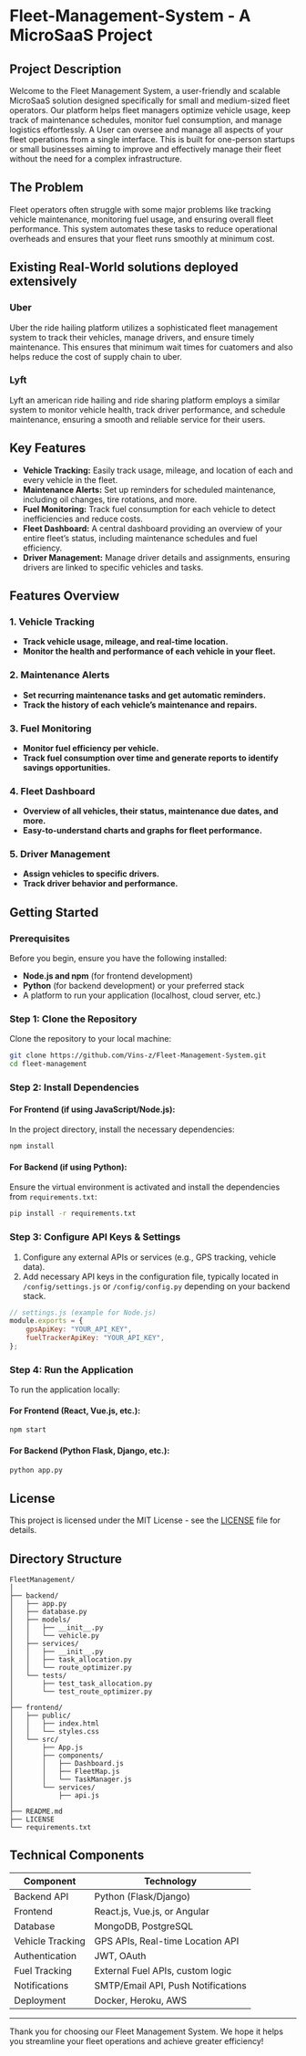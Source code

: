 # Fleet-Management-System - A MicroSaaS Project

## Project Description

Welcome to the Fleet Management System, a user-friendly and scalable MicroSaaS solution designed specifically for small and medium-sized fleet operators. Our platform helps fleet managers optimize vehicle usage, keep track of maintenance schedules, monitor fuel consumption, and manage logistics effortlessly. A User can oversee and manage all aspects of your fleet operations from a single interface. This is built for one-person startups or small businesses aiming to improve and effectively manage their fleet without the need for a complex infrastructure.

## The Problem

Fleet operators often struggle with some major problems like tracking vehicle maintenance, monitoring fuel usage, and ensuring overall fleet performance. This system automates these tasks to reduce operational overheads and ensures that your fleet runs smoothly at minimum cost.

## Existing Real-World solutions deployed extensively

### Uber
Uber the ride hailing platform utilizes a sophisticated fleet management system to track their vehicles, manage drivers, and ensure timely maintenance. This ensures that minimum wait times for cuatomers and also helps reduce the cost of supply chain to uber.
### Lyft
Lyft an american ride hailing and ride sharing platform employs a similar system to monitor vehicle health, track driver performance, and schedule maintenance, ensuring a smooth and reliable service for their users.

## Key Features

- **Vehicle Tracking:** Easily track usage, mileage, and location of each and every vehicle in the fleet.
- **Maintenance Alerts:** Set up reminders for scheduled maintenance, including oil changes, tire rotations, and more.
- **Fuel Monitoring:** Track fuel consumption for each vehicle to detect inefficiencies and reduce costs.
- **Fleet Dashboard:** A central dashboard providing an overview of your entire fleet’s status, including maintenance schedules and fuel efficiency.
- **Driver Management:** Manage driver details and assignments, ensuring drivers are linked to specific vehicles and tasks.

## Features Overview

### 1. Vehicle Tracking
- **Track vehicle usage, mileage, and real-time location.**
- **Monitor the health and performance of each vehicle in your fleet.**

### 2. Maintenance Alerts
- **Set recurring maintenance tasks and get automatic reminders.**
- **Track the history of each vehicle’s maintenance and repairs.**

### 3. Fuel Monitoring
- **Monitor fuel efficiency per vehicle.**
- **Track fuel consumption over time and generate reports to identify savings opportunities.**

### 4. Fleet Dashboard
- **Overview of all vehicles, their status, maintenance due dates, and more.**
- **Easy-to-understand charts and graphs for fleet performance.**

### 5. Driver Management
- **Assign vehicles to specific drivers.**
- **Track driver behavior and performance.**

## Getting Started

### Prerequisites

Before you begin, ensure you have the following installed:
- **Node.js and npm** (for frontend development)
- **Python** (for backend development) or your preferred stack
- A platform to run your application (localhost, cloud server, etc.)

### Step 1: Clone the Repository

Clone the repository to your local machine:

```bash
git clone https://github.com/Vins-z/Fleet-Management-System.git
cd fleet-management
```

### Step 2: Install Dependencies

#### For Frontend (if using JavaScript/Node.js):

In the project directory, install the necessary dependencies:

```bash
npm install
```

#### For Backend (if using Python):

Ensure the virtual environment is activated and install the dependencies from `requirements.txt`:

```bash
pip install -r requirements.txt
```

### Step 3: Configure API Keys & Settings

1. Configure any external APIs or services (e.g., GPS tracking, vehicle data).
2. Add necessary API keys in the configuration file, typically located in `/config/settings.js` or `/config/config.py` depending on your backend stack.

```javascript
// settings.js (example for Node.js)
module.exports = {
    gpsApiKey: "YOUR_API_KEY",
    fuelTrackerApiKey: "YOUR_API_KEY",
};
```

### Step 4: Run the Application

To run the application locally:

#### For Frontend (React, Vue.js, etc.):

```bash
npm start
```

#### For Backend (Python Flask, Django, etc.):

```bash
python app.py
```



## License

This project is licensed under the MIT License - see the [LICENSE](LICENSE) file for details.

## Directory Structure

```
FleetManagement/
│
├── backend/
│   ├── app.py
│   ├── database.py
│   ├── models/
│   │   ├── __init__.py
│   │   └── vehicle.py
│   ├── services/
│   │   ├── __init__.py
│   │   ├── task_allocation.py
│   │   └── route_optimizer.py
│   └── tests/
│       ├── test_task_allocation.py
│       └── test_route_optimizer.py
│
├── frontend/
│   ├── public/
│   │   ├── index.html
│   │   └── styles.css
│   └── src/
│       ├── App.js
│       ├── components/
│       │   ├── Dashboard.js
│       │   ├── FleetMap.js
│       │   └── TaskManager.js
│       └── services/
│           ├── api.js
│
├── README.md
├── LICENSE
└── requirements.txt
```

## Technical Components

| Component          | Technology                      |
|--------------------|---------------------------------|
| Backend API        | Python (Flask/Django)           |
| Frontend           | React.js, Vue.js, or Angular     |
| Database           | MongoDB, PostgreSQL             |
| Vehicle Tracking   | GPS APIs, Real-time Location API|
| Authentication     | JWT, OAuth                      |
| Fuel Tracking      | External Fuel APIs, custom logic|
| Notifications      | SMTP/Email API, Push Notifications|
| Deployment         | Docker, Heroku, AWS             |

---
Thank you for choosing our Fleet Management System. We hope it helps you streamline your fleet operations and achieve greater efficiency!
